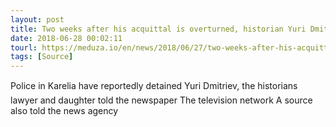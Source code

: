 ```yaml
---
layout: post
title: Two weeks after his acquittal is overturned, historian Yuri Dmitriev is again detained by Russian police
date: 2018-06-28 00:02:11
tourl: https://meduza.io/en/news/2018/06/27/two-weeks-after-his-acquittal-is-overturned-russian-police-again-detain-the-historian-yuri-dmitriev
tags: [Source]
---
```

Police in Karelia have reportedly detained Yuri Dmitriev, the historians lawyer and daughter told the newspaper The television network A source also told the news agency 